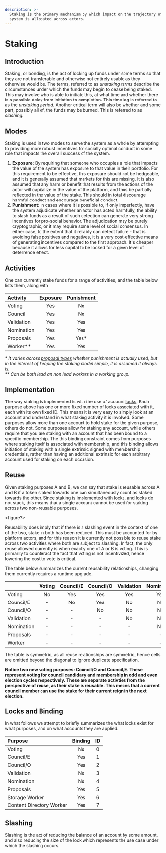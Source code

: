 ```yaml
---
description: >-
  Staking is the primary mechanism by which impact on the trajectory of the
  system is allocated across actors.
---
```


# Staking

## Introduction

Staking, or bonding,  is the act of locking up funds under some terms so that they are not transferable and otherwise not entirely usable as they otherwise would be. The terms, referred to as _unstaking terms_ describe the circumstances under which the funds may begin to cease being staked. This may involve who is able to initiate this, at what time and whether there is a possible delay from initiation to completion. This time lag is referred to as the _unstaking period._ Another critical term will also be whether and some part, possibly all of, the funds may be burned. This is referred to as _slashing._ 

## **Modes**

Staking is used in two modes to serve the system as a whole by attempting to providing more robust incentives for socially optimal conduct in some role that impacts the overall success of the system.

1. **Exposure:** By requiring that someone who occupies a role that impacts the value of the system has exposure to that value in their portfolio. For this requirement to be effective, this exposure should not be hedgeable, and it is generally assumed that markets for this are missing. It is also assumed that any harm or benefit that results from the actions of the actor will capitalize in the value of the platform, and thus be partially reflected in the value of the stake. This should in total discourage harmful conduct and encourage beneficial conduct. 
2. **Punishment:** In cases where it is possible to, if only imperfectly, have the system adjudicate whether an actor has acted harmfully, the ability to slash funds as a result of such detection can generate very strong incentives for pro-social behavior. The adjudication may be purely cryptographic, or it may require some level of social consensus. In either case, to the extent that it reliably can detect failure - that is avoiding false positives and negatives, it is a very cost-effective means of generating incentives compared to the first approach. It's cheaper because it allows for less capital to be locked for a given level of deterrence effect. 

## Activities

One can currently stake funds for a range of activities, and the table below lists them, along with

| Activity | Exposure | Punishment |
| :--- | :---: | :---: |
| Voting | Yes | No |
| Council | Yes | No |
| Validation | Yes | Yes |
| Nomination | Yes | Yes |
| Proposals | Yes | Yes\* |
| Worker\*\* | Yes | Yes |

_\* It varies across_ [_proposal types_](../governance/proposals.md#proposal-type) _whether punishment is actually used, but in the interest of keeping the staking model simple, it is assumed it always is.   
\*\*  Can be both lead an non lead workers in a working group._

## Implementation

The way staking is implemented is with the use of account [locks](). Each purpose above has one or more fixed number of locks associated with it, each with its own fixed ID. This means it is very easy to simply look at an account and understand in what staking activity it is involved. Some purposes allow more than one account to hold stake for the given purpose, others do not. Some purposes allow for staking any account, while others require that you are staking with an account that has been bound to a specific membership. The this binding constraint comes from purposes where staking itself is associated with membership, and this binding allows initiation of staking with a single extrinsic signed with membership credentials, rather than having an additional extrinsic for each arbitrary account used for staking on each occasion.

## Reuse

Given staking purposes A and B, we can say that stake is reusable across A and B if a token staked towards one can simultaneously count as staked towards the other. Since staking is implemented with locks, and locks do not stack, this means that a single account cannot be used for staking across two non-reusable purposes.  
  
&lt;figure?&gt;  
  
Reusability does imply that if there is a slashing event in the context of one of the two, stake in both has been reduced. This must be accounted for by platform actors, and for this reason it is currently not possible to reuse stake across two activities where both are subject to slashing. In fact, the only reuse allowed currently is when exactly one of A or B is voting. This is primarily to counteract the fact that voting is not incentivized, hence lowering the cost to vote is critical.   
  
The table below summarizes the current reusability relationships, changing them currently requires a runtime upgrade.

|  | Voting | Council/E | Council/O | Validation | Nomination | Proposals | Worker |
| :--- | :---: | :---: | :---: | :---: | :---: | :---: | :---: |
| Voting | No | Yes | Yes | Yes | Yes | Yes | Yes |
| Council/E | - | No | Yes | No | No | No | No |
| Council/O | - | - | No | No | No | No | No |
| Validation | - | - | - | No | No | No | No |
| Nomination | - | - | - | - | No | No | No |
| Proposals | - | - | - | - | - | No | No |
| Worker | - | - | - | - | - | - | No |

The table is symmetric, as all reuse relationships are symmetric, hence cells are omitted beyond the diagonal to ignore duplicate specification.

**Notice two new voting purposes: Council/O and Council/E. These represent voting for council candidacy and membership in odd and even election cycles respectively. These are separate activties from the perspective of reuse, as their stake is reusable. This means that a current council member can use the stake for their current reign in the next election.**

## Locks and Binding

In what follows we attempt to briefly summarizes the what locks exist for what purposes, and on what accounts they are applied.

| Purpose | Binding | ID |
| :--- | :---: | :---: |
| Voting | No | 0 |
| Council/E | Yes | 1 |
| Council/O | Yes | 2 |
| Validation | No | 3 |
| Nomination | No | 4 |
| Proposals | Yes | 5 |
| Storage Worker | Yes | 6 |
| Content Directory Worker | Yes | 7 |

## Slashing

Slashing is the act of reducing the balance of an account by some amount, and also reducing the size of the lock which represents the use case under which the slashing occurs.



